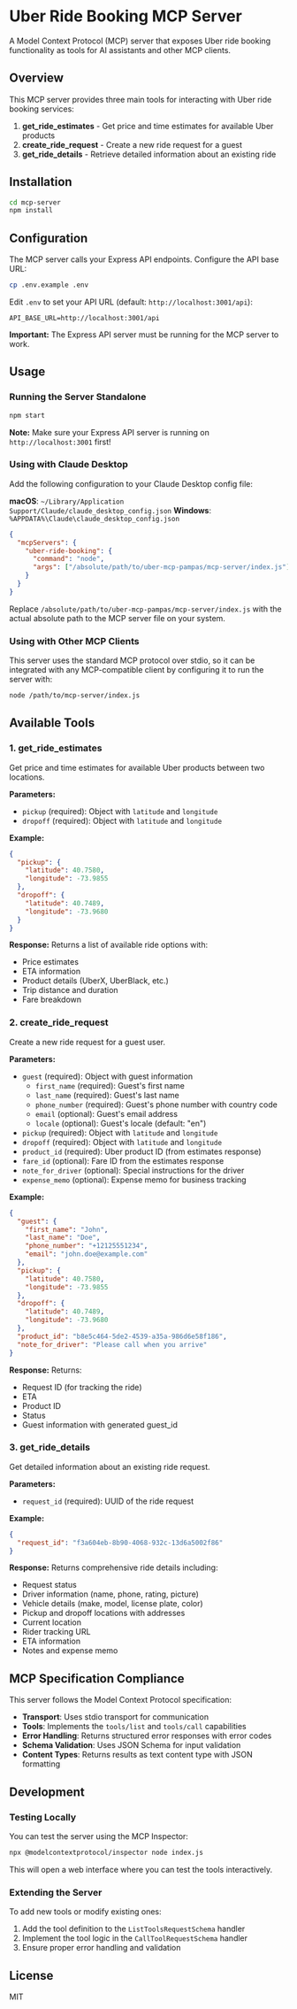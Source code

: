 # Uber Ride Booking MCP Server

A Model Context Protocol (MCP) server that exposes Uber ride booking functionality as tools for AI assistants and other MCP clients.

## Overview

This MCP server provides three main tools for interacting with Uber ride booking services:

1. **get_ride_estimates** - Get price and time estimates for available Uber products
2. **create_ride_request** - Create a new ride request for a guest
3. **get_ride_details** - Retrieve detailed information about an existing ride

## Installation

```bash
cd mcp-server
npm install
```

## Configuration

The MCP server calls your Express API endpoints. Configure the API base URL:

```bash
cp .env.example .env
```

Edit `.env` to set your API URL (default: `http://localhost:3001/api`):

```env
API_BASE_URL=http://localhost:3001/api
```

**Important:** The Express API server must be running for the MCP server to work.

## Usage

### Running the Server Standalone

```bash
npm start
```

**Note:** Make sure your Express API server is running on `http://localhost:3001` first!

### Using with Claude Desktop

Add the following configuration to your Claude Desktop config file:

**macOS**: `~/Library/Application Support/Claude/claude_desktop_config.json`
**Windows**: `%APPDATA%\Claude\claude_desktop_config.json`

```json
{
  "mcpServers": {
    "uber-ride-booking": {
      "command": "node",
      "args": ["/absolute/path/to/uber-mcp-pampas/mcp-server/index.js"]
    }
  }
}
```

Replace `/absolute/path/to/uber-mcp-pampas/mcp-server/index.js` with the actual absolute path to the MCP server file on your system.

### Using with Other MCP Clients

This server uses the standard MCP protocol over stdio, so it can be integrated with any MCP-compatible client by configuring it to run the server with:

```bash
node /path/to/mcp-server/index.js
```

## Available Tools

### 1. get_ride_estimates

Get price and time estimates for available Uber products between two locations.

**Parameters:**

- `pickup` (required): Object with `latitude` and `longitude`
- `dropoff` (required): Object with `latitude` and `longitude`

**Example:**

```json
{
  "pickup": {
    "latitude": 40.7580,
    "longitude": -73.9855
  },
  "dropoff": {
    "latitude": 40.7489,
    "longitude": -73.9680
  }
}
```

**Response:**
Returns a list of available ride options with:

- Price estimates
- ETA information
- Product details (UberX, UberBlack, etc.)
- Trip distance and duration
- Fare breakdown

### 2. create_ride_request

Create a new ride request for a guest user.

**Parameters:**

- `guest` (required): Object with guest information
  - `first_name` (required): Guest's first name
  - `last_name` (required): Guest's last name
  - `phone_number` (required): Guest's phone number with country code
  - `email` (optional): Guest's email address
  - `locale` (optional): Guest's locale (default: "en")
- `pickup` (required): Object with `latitude` and `longitude`
- `dropoff` (required): Object with `latitude` and `longitude`
- `product_id` (required): Uber product ID (from estimates response)
- `fare_id` (optional): Fare ID from the estimates response
- `note_for_driver` (optional): Special instructions for the driver
- `expense_memo` (optional): Expense memo for business tracking

**Example:**

```json
{
  "guest": {
    "first_name": "John",
    "last_name": "Doe",
    "phone_number": "+12125551234",
    "email": "john.doe@example.com"
  },
  "pickup": {
    "latitude": 40.7580,
    "longitude": -73.9855
  },
  "dropoff": {
    "latitude": 40.7489,
    "longitude": -73.9680
  },
  "product_id": "b8e5c464-5de2-4539-a35a-986d6e58f186",
  "note_for_driver": "Please call when you arrive"
}
```

**Response:**
Returns:

- Request ID (for tracking the ride)
- ETA
- Product ID
- Status
- Guest information with generated guest_id

### 3. get_ride_details

Get detailed information about an existing ride request.

**Parameters:**

- `request_id` (required): UUID of the ride request

**Example:**

```json
{
  "request_id": "f3a604eb-8b90-4068-932c-13d6a5002f86"
}
```

**Response:**
Returns comprehensive ride details including:

- Request status
- Driver information (name, phone, rating, picture)
- Vehicle details (make, model, license plate, color)
- Pickup and dropoff locations with addresses
- Current location
- Rider tracking URL
- ETA information
- Notes and expense memo

## MCP Specification Compliance

This server follows the Model Context Protocol specification:

- **Transport**: Uses stdio transport for communication
- **Tools**: Implements the `tools/list` and `tools/call` capabilities
- **Error Handling**: Returns structured error responses with error codes
- **Schema Validation**: Uses JSON Schema for input validation
- **Content Types**: Returns results as text content type with JSON formatting

## Development

### Testing Locally

You can test the server using the MCP Inspector:

```bash
npx @modelcontextprotocol/inspector node index.js
```

This will open a web interface where you can test the tools interactively.

### Extending the Server

To add new tools or modify existing ones:

1. Add the tool definition to the `ListToolsRequestSchema` handler
2. Implement the tool logic in the `CallToolRequestSchema` handler
3. Ensure proper error handling and validation

## License

MIT
